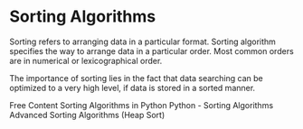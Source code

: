 # Sorting Algorithms

Sorting refers to arranging data in a particular format. Sorting algorithm specifies the way to arrange data in a particular order. Most common orders are in numerical or lexicographical order.

The importance of sorting lies in the fact that data searching can be optimized to a very high level, if data is stored in a sorted manner. 

<ResourceGroupTitle>Free Content</ResourceGroupTitle>
<BadgeLink colorScheme='yellow' badgeText='Read' href='https://realpython.com/sorting-algorithms-python/'>Sorting Algorithms in Python</BadgeLink>
<BadgeLink colorScheme='yellow' badgeText='Read' href='https://www.tutorialspoint.com/python_data_structure/python_sorting_algorithms.htm'>Python - Sorting Algorithms</BadgeLink>
<BadgeLink colorScheme='yellow' badgeText='Read' href='https://www.javatpoint.com/heap-sort-in-python'>Advanced Sorting Algorithms (Heap Sort)</BadgeLink>
